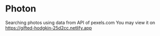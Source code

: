 # Photon
Searching photos using data from API of pexels.com 
You may view it on https://gifted-hodgkin-25d2cc.netlify.app
